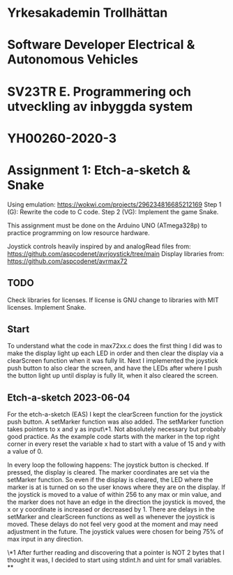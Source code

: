 # Yrkesakademin Trollhättan
# Software Developer Electrical & Autonomous Vehicles

# SV23TR E. Programmering och utveckling av inbyggda system
# YH00260-2020-3

# Assignment 1: Etch-a-sketch & Snake

Using emulation: https://wokwi.com/projects/296234816685212169
Step 1 (G): Rewrite the code to C code.
Step 2 (VG): Implement the game Snake.

This assignment must be done on the Arduino UNO (ATmega328p) to practice programming on low resource hardware.

Joystick controls heavily inspired by and analogRead files from: https://github.com/aspcodenet/avrjoystick/tree/main
Display libraries from: https://github.com/aspcodenet/avrmax72

## TODO
Check libraries for licenses.
If license is GNU change to libraries with MIT licenses.
Implement Snake.

## Start
To understand what the code in max72xx.c does the first thing I did was to make the display light up each LED in order
and then clear the display via a clearScreen function when it was fully lit.
Next I implemented the joystick push button to also clear the screen, and have the LEDs after where I push the button light
up until display is fully lit, when it also cleared the screen.

## Etch-a-sketch 2023-06-04
For the etch-a-sketch (EAS) I kept the clearScreen function for the joystick push button. A setMarker function was also added.
The setMarker function takes pointers to x and y as input\\*1. Not absolutely necessary but probably good practice.
As the example code starts with the marker in the top right corner in every reset the variable x had to start with a
value of 15 and y with a value of 0.

In every loop the following happens:
The joystick button is checked. If pressed, the display is cleared.
The marker coordinates are set via the setMarker function. So even if the display is cleared, the LED where the marker is at
is turned on so the user knows where they are on the display.
If the joystick is moved to a value of within 256 to any max or min value, and the marker does not have an edge in the
direction the joystick is moved, the x or y coordinate is increased or decreased by 1.
There are delays in the setMarker and clearScreen functions as well as whenever the joystick is moved. These delays do
not feel very good at the moment and may need adjustment in the future.
The joystick values were chosen for being 75% of max input in any direction.

\\*1 After further reading and discovering that a pointer is NOT 2 bytes that I thought it was, I decided to start using
stdint.h and uint for small variables. **
